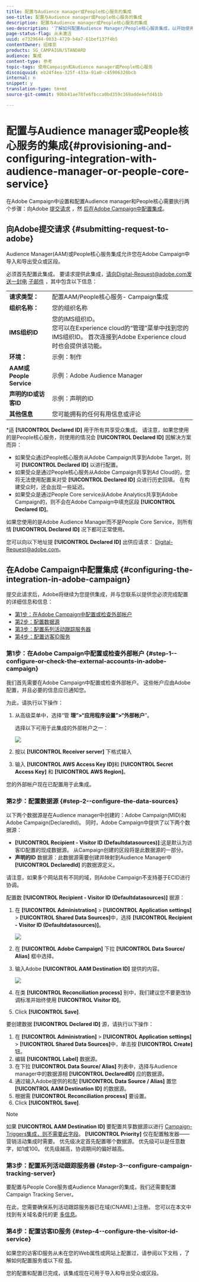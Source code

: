 ```yaml
---
title: 配置与Audience manager或People核心服务的集成
seo-title: 配置与Audience manager或People核心服务的集成
description: 配置与Audience manager或People核心服务的集成
seo-description: '了解如何配置Audience Manager/People核心服务集成，以开始使用不同的Adobe Experience cloud解决方案共享受众或细分。 '
page-status-flag: 从未激活
uuid: e7329644-0033-4729-b4a7-61bef137f4b5
contentOwner: 绍维亚
products: SG_CAMPAIGN/STANDARD
audience: 集成
content-type: 参考
topic-tags: 使用Campaign和Audience manager或People核心服务
discoiquuid: eb24f4ea-325f-433a-91a0-c45906320bcb
internal: n
snippet: y
translation-type: tm+mt
source-git-commit: 90bb41ae78fe6fbcca0bd359c169adde4efd4b1b

---
```



# 配置与Audience manager或People核心服务的集成{#provisioning-and-configuring-integration-with-audience-manager-or-people-core-service}

在Adobe Campaign中设置和配置Audience manager和People核心需要执行两个步骤：向Adobe [提交请求](../../integrating/using/provisioning-and-configuring-integration-with-audience-manager-or-people-core-service.md#submitting-request-to-adobe) ，然 [后在Adobe Campaign中配置集成](../../integrating/using/provisioning-and-configuring-integration-with-audience-manager-or-people-core-service.md#configuring-the-integration-in-adobe-campaign)。

## 向Adobe提交请求 {#submitting-request-to-adobe}

Audience Manager(AAM)或People核心服务集成允许您在Adobe Campaign中导入和导出受众或区段。

必须首先配置此集成。 要请求提供此集成，请向Digital-Request@adobe.com发送一封电 [子邮件](mailto:Digital-Request@adobe.com) ，其中包含以下信息：

<table> 
 <tbody> 
  <tr> 
   <td> <strong>请求类型：</strong><br /> </td> 
   <td> 配置AAM/People核心服务- Campaign集成 </td> 
  </tr> 
  <tr> 
   <td> <strong>组织名称：</strong><br /> </td> 
   <td> 您的组织名称 </td> 
  </tr> 
  <tr> 
   <td> <strong>IMS组织ID</strong><br /> </td> 
   <td> 您的IMS组织ID。 <br> 您可以在Experience cloud的“管理”菜单中找到您的IMS组织ID。 首次连接到Adobe Experience cloud时也会提供该功能。 </td> 
  </tr> 
  <tr> 
   <td> <strong>环境：</strong><br /> </td> 
   <td> 示例：制作 </td> 
  </tr> 
  <tr> 
   <td> <strong>AAM或People Service</strong><br /> </td> 
   <td> 示例：Adobe Audience Manager </td> 
  </tr> 
  <tr> 
   <td> <strong>声明的ID或访客ID</strong><br /> </td> 
   <td> 示例：声明的ID </td> 
  </tr> 
  <tr> 
   <td> <strong>其他信息</strong><br /> </td> 
   <td> 您可能拥有的任何有用信息或评论 </td> 
  </tr> 
 </tbody> 
</table>

*适 **[!UICONTROL Declared ID]** 用于所有共享受众集成。 请注意，如果您使用的是People核心服务，则使用的情况会 **[!UICONTROL Declared ID]** 因解决方案而异：

* 如果受众通过People核心服务从Adobe Campaign共享到Adobe Target，则可 **[!UICONTROL Declared ID]** 以进行配置。
* 如果受众是通过People核心服务从Adobe Campaign共享到Ad Cloud的，您将无法使用配置来对受 **[!UICONTROL Declared ID]** 众进行历史回填。 在构建受众时，还会出现一些延迟。
* 如果受众是通过People Core service从Adobe Analytics共享到Adobe Campaign的，则不会在Adobe Campaign中填充区段 **[!UICONTROL Declared ID]**。

如果您使用的是Adobe Audience Manager而不是People Core Service，则所有情 **[!UICONTROL Declared ID]** 况下都可正常使用。

您可以向以下地址提 **[!UICONTROL Declared ID]** 出供应请求： [Digital-Request@adobe.com](mailto:Digital-Request@adobe.com)。

## 在Adobe Campaign中配置集成 {#configuring-the-integration-in-adobe-campaign}

提交此请求后，Adobe将继续为您提供集成，并与您联系以提供您必须完成配置的详细信息和信息：

* [第1步：在Adobe Campaign中配置或检查外部帐户](../../integrating/using/provisioning-and-configuring-integration-with-audience-manager-or-people-core-service.md#step-1--configure-or-check-the-external-accounts-in-adobe-campaign)
* [第2步：配置数据源](../../integrating/using/provisioning-and-configuring-integration-with-audience-manager-or-people-core-service.md#step-2--configure-the-data-sources)
* [第3步：配置系列活动跟踪服务器](../../integrating/using/provisioning-and-configuring-integration-with-audience-manager-or-people-core-service.md#step-3--configure-campaign-tracking-server)
* [第4步：配置访客ID服务](../../integrating/using/provisioning-and-configuring-integration-with-audience-manager-or-people-core-service.md#step-4--configure-the-visitor-id-service)

### 第1步：在Adobe Campaign中配置或检查外部帐户 {#step-1--configure-or-check-the-external-accounts-in-adobe-campaign}

我们首先需要在Adobe Campaign中配置或检查外部帐户。 这些帐户应由Adobe配置，并且必要的信息应已通知您。

为此，请执行以下操作：

1. 从高级菜单中，选择“管 **理”&gt;“应用程序设置”&gt;“外部帐户**”。

   选择以下可用于此集成的外部帐户之一：

   ![](assets/integration_aam_1.png)

1. 按以 **[!UICONTROL Receiver server]** 下格式输入
1. 输入 **[!UICONTROL AWS Access Key ID]**&#x200B;和 **[!UICONTROL Secret Access Key]** 和 **[!UICONTROL AWS Region]**。

您的外部帐户现在已配置用于此集成。

### 第2步：配置数据源 {#step-2--configure-the-data-sources}

以下两个数据源是在Audience manager中创建的：Adobe Campaign(MID)和Adobe Campaign(DeclaredId)。 同时，Adobe Campaign中提供了以下两个数据源：

* **[!UICONTROL Recipient - Visitor ID (Defaultdatasources)]**:这是默认为访客ID配置的现成数据源。 从Campaign创建的区段将是此数据源的一部分。
* **声明的ID** 数据源：此数据源需要创建并映射到Audience Manager中 **[!UICONTROL DeclaredId]** 的数据源定义。

请注意，如果多个网站具有不同的域，则Adobe Campaign不支持基于ECID进行协调。

配置数 **[!UICONTROL Recipient - Visitor ID (Defaultdatasources)]** 据源：

1. 在 **[!UICONTROL Administration]** &gt; **[!UICONTROL Application settings]** &gt; **[!UICONTROL Shared Data Sources]**&#x200B;中，选择 **[!UICONTROL Recipient - Visitor ID (Defaultdatasources)]**。

   ![](assets/integration_aam_2.png)

1. 在 **[!UICONTROL Adobe Campaign]** 下拉 **[!UICONTROL Data Source/ Alias]** 框中选择。
1. 输入Adobe **[!UICONTROL AAM Destination ID]** 提供的内容。

   ![](assets/integration_aam_3.png)

1. 在类 **[!UICONTROL Reconciliation process]** 别中，我们建议您不要更改协调标准并始终使用 **[!UICONTROL Visitor ID]**。
1. Click **[!UICONTROL Save]**.

要创建数据 **[!UICONTROL Declared ID]** 源，请执行以下操作：

1. 在 **[!UICONTROL Administration]** &gt; **[!UICONTROL Application settings]** &gt; **[!UICONTROL Shared Data Sources]**&#x200B;中，单击按 **[!UICONTROL Create]** 钮。
1. 编辑 **[!UICONTROL Label]** 数据源。
1. 在下拉 **[!UICONTROL Data Source/ Alias]** 列表中，选择与Audience manager中的数据源相 **[!UICONTROL DeclaredID]** 应的数据源。
1. 通过输入Adobe提供的和配 **[!UICONTROL Data Source / Alias]** 置您 **[!UICONTROL AAM Destination ID]** 的数据源。
1. 根据需 **[!UICONTROL Reconciliation process]** 要设置。
1. Click **[!UICONTROL Save]**.

>[!NOTE]
>
>如果 **[!UICONTROL AAM Destination ID]** 要配置共享数据源以进行 [Campaign-Triggers集成，则不需要此字段](../../integrating/using/configuring-triggers-in-experience-cloud.md)。 **[!UICONTROL Priority]** 仅在配置触发器——营销活动集成时需要。 优先级决定首先配置哪个数据源。 优先级可以是任意数字，如1或100。 优先级越高，协调期间的偏好越高。

### 第3步：配置系列活动跟踪服务器 {#step-3--configure-campaign-tracking-server}

要配置与People Core服务或Audience Manager的集成，我们还需要配置Campaign Tracking Server。

在此，您需要确保系列活动跟踪服务器已在域(CNAME)上注册。 您可以在本文中找到有关域名委托的更 [多信息](https://docs.campaign.adobe.com/doc/AC/en/technicalResources/Technotes/AdobeCampaign_Deliverability_Sub_Domain_Delegation.pdf)。

### 第4步：配置访客ID服务 {#step-4--configure-the-visitor-id-service}

如果您的访客ID服务从未在您的Web属性或网站上配置过，请参阅以下文档 [](https://marketing.adobe.com/resources/help/en_US/mcvid/mcvid-setup-aam-analytics.html) ，了解如何配置服务或以下视 [频](https://helpx.adobe.com/marketing-cloud/how-to/email-marketing.html#step-two)。

您的配置和配置已完成，该集成现在可用于导入和导出受众或区段。
